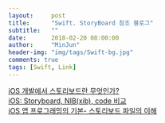 ```yaml
---
layout:     post
title:      "Swift. StoryBoard 참조 블로그"
subtitle:   ""
date:       2018-02-20 08:00:00
author:     "MinJun"
header-img: "img/tags/Swift-bg.jpg"
comments: true 
tags: [Swift, Link]
---
```


[iOS 개발에서 스토리보드란 무엇인가?](http://hamait.tistory.com/708) <br>
[iOS: Storyboard, NIB(xib), code 비교](http://suho.berlin/engineering/ios/ios-storyboard-nibxib-code/)<br>
[iOS 앱 프로그래밍의 기본- 스토리보드 파일의 이해](https://m.blog.naver.com/codnjs9999/220583427668) <br>